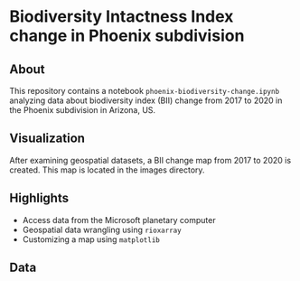 # Biodiversity Intactness Index change in Phoenix subdivision

## About
This repository contains a notebook `phoenix-biodiversity-change.ipynb` analyzing data about biodiversity index (BII) change from 2017 to 2020 in the Phoenix subdivision in Arizona, US.

## Visualization
After examining geospatial datasets, a BII change map from 2017 to 2020 is created. This map is located in the images directory.

## Highlights
- Access data from the Microsoft planetary computer
- Geospatial data wrangling using `rioxarray`
- Customizing a map using `matplotlib`

## Data

